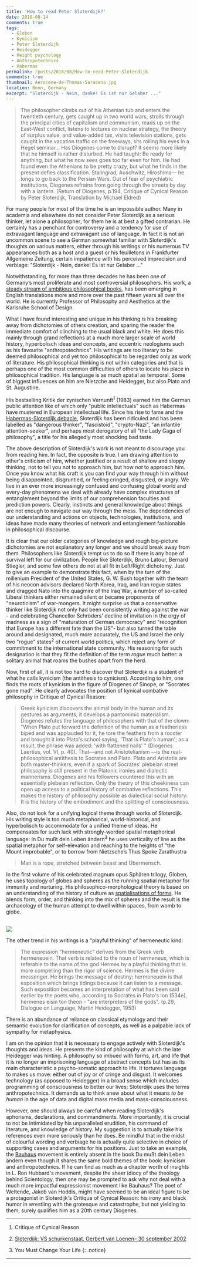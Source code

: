 ```yaml
--- 
title: 'How to read Peter Sloterdijk?' 
date: 2018-08-14
comments: true
tags:
  - Globen
  - Kynicism 
  - Peter Sloterdijk
  - Heidegger
  - Height psychology
  - Anthropotechnics
  - Habermas
permalink: /posts/2018/08/How-to-read-Peter-Sloterdijk
comments: true
thumbnail: Aerocene-de-Thomas-Saraceno.jpg
location: Bonn, Germany
excerpt: "Sloterdijk - Nein, danke! Es ist nur Gelaber ..."
---
```




> The philosopher climbs out of his Athenian tub and enters the twentieth century, gets caught up in two world wars, strolls through the principal cities of capitalism and communism, reads up on the East-West conflict, listens to lectures on nuclear strategy, the theory of surplus value, and value-added tax, visits television stations, gets caught in the vacation traffic on the freeways, sits rolling his eyes in a Hegel seminar... Has Diogenes come to disrupt? It seems more likely that he himself is rather disturbed. He had taught: Be ready for anything, but what he now sees goes too far even for him. He had found even the Athenians to be pretty crazy, but what he finds in the present defies classification. Stalingrad, Auschwitz, Hiroshima— he longs to go back to the Persian Wars. Out of fear of
psychiatric institutions, Diogenes refrains from going through the streets by day with a lantern. (Return of Diogenes, p.194, Critique of Cynical Reason by Peter Sloterdijk, Translation by Michael Eldred)


For many people for most of the time he is an impossible author. Many in academia and elsewhere do not consider Peter Sloterdijk as a serious thinker, let alone a philosopher; for them he is at best a gifted contrarian. He certainly has a penchant for controversy and a tendency for use of extravagant language and extravagant use of language. In fact it is not an uncommon scene to see a German somewhat familiar with Sloterdijk's thoughts on various matters, either through his writings or his numerous TV appearances both as a host and a guest or his feuilletons in Frankfurter Allgemeine Zeitung, certain impatience with his perceived imprecision and verbiage: "Sloterdijk - Nein, danke! Es ist nur Gelaber ..." 

Notwithstanding, for more than three decades he has been one of Germany’s most proliferate and most controversial philosophers. His work, a [steady stream of ambitious philosophical books](https://newrepublic.com/article/113387/peter-sloterdijks-philosophy-gives-reasons-living), has been emerging in English translations more and more over the past fifteen years all over the world. He is currently Professor of Philosophy and Aesthetics at the Karlsruhe School of Design. 

What I have found interesting and unique in his thinking is his breaking away from dichotomies of others creation, and sparing the reader the immediate comfort of clinching to the usual black and white. He does this mainly through grand reflections at a much more larger scale of world history, hyperbolisch ideas and concepts, and eccentric neologisms such as his favourite "anthropotechnics". His writings are too literary to be deemed philosophical and yet too philosophical to be regarded only as work of literature. His philosophical thinking is not within categories and that is perhaps one of the most common difficulties of others to locate his place in philosophical tradition. His language is as much spatial as temporal. Some of biggest influences on him are Nietzche and Heidegger, but also Plato and St. Augustine. 

His bestselling Kritik der zynischen Vernunft<sup>1</sup> (1983) earned him the German public attention like of which only "public intellectuals" such as Habermas have mustered in European intellectual life. Since his rise to fame and the [Habermas-Sloterdijk debacle](https://philosophynow.org/issues/26/Philosophical_Rumblings_in_the_German_Republic_Der_Philosophenstreit), Sloterdijk has been ridiculed and has been labelled as "dangerous thinker", "fascistoid", "crypto-Nazi", "an infantile attention-seeker", and perhaps most derogatory of all "the Lady Gaga of philosophy", a title for his allegedly most shocking bad taste.   

The above description of Sloterdijk's work is not meant to discourage you from reading him. In fact, the opposite is true. I am drawing attention to other's criticism of him, whether justified or a result of shallow and sloppy thinking, not to tell you not to approach him, but how _not_ to approach him. Once you know what his craft is you can find your way through him without being disappointed, disgruntled, or feeling cringed, disgusted, or angry. We live in an ever more increasingly confused and confusing global world and every-day phenomena we deal with already have complex structures of entanglement beyond the limits of our comprehension faculties and prediction powers. Clearly, instincts and general knowledge about things are not enough to navigate our way through the mess. The dependencies of our understanding and actions on objects, technologies, institutions, and ideas have made many theories of network and entanglement fashionable in philosophical discourse. 

It is clear that our older categories of knowledge and rough big-picture dichotomies are not explanatory any longer and we should break away from them. Philosophers like Sloterdijk tempt us to do so if there is any hope of survival left for our civilization. People like Sloterdijk, Bruno Latour, Bernard Stiegler, and some few others do not at all fit in Left/Right dichotomy. Just to give an example to demonstrate this fact, when by the turn of the millenium President of the United States, G. W. Bush together with the team of his neocon advisors declared North Korea, Iraq, and Iran rogue states and dragged Nato into the quagmire of the Iraq War, a number of so-called Liberal thinkers either remained silent or became proponents of "neuroticism" of war-mongers. It might surprise us that a conservative thinker like Sloterdijk not only had been consistently writing against the war - and celebrating Chancellor Schröders' decline of invitation in the orgy of madness as a sign of "maturation of German democracy" and "recognition that Europe has a different fate than the US"-  but also turned the table around and designated, much more accurately, the US and Israel the only two "rogue" states<sup>2</sup> of current world politics, which reject any form of commitment to the international state community. His reasoning for such designation is that they fit the definition of the term _rogue_ much better: a solitary animal that roams the bushes apart from the herd.    

Now, first of all, it is not too hard to discover that Sloterdijk is a student of what he calls kynicism (the antithesis to cynicism). According to him, one finds the roots of kynicism in the figure of Diogenes of Sinope, or "Socrates gone mad". He clearly advocates the position of kynical combative philosophy in Critique of Cynical Reason:
> Greek kynicism discovers the animal body in the human and its gestures as arguments; it develops a pantomimic materialism. Diogenes refutes the language of philosophers with that of the clown: "When Plato put forward the definition of the human as a featherless biped and was applauded for it, he tore the feathers from a rooster and brought it into Plato's school saying, 'That is Plato's human';
as a result, the phrase was added: 'with flattened nails' " (Diogenes Laertius, vol. VI, p. 40). That—and not Aristotelianism —is the real-philosophical antithesis to Socrates and Plato. Plato and Aristotle are both master-thinkers, even if a spark
of Socrates' plebeian street philosophy is still present in the Platonic ironies and dialectic mannerisms. Diogenes and his followers countered this with an essentially plebeian reflection. Only the theory of this cheekiness can open up access to a political history of combative reflections. This makes the history of philosophy possible as dialectical social history: It is the history of the embodiment and the splitting of consciousness. 


Also, do not look for a unifying logical theme through works of Sloterdijk. His writing style is too much metaphorical, world-historical, and hyperbolisch to accommodate for a unified theme of ideas. He compensates for such lack with strongly-worded spatial metaphorical language: In Du mußt dein Leben ändern<sup>3</sup> he uses verticality of line as the spatial metaphor for self-elevation and reaching to the heights of "the Mount improbable", or to borrow from Nietzsche’s Thus Spoke Zarathustra 
> Man is a rope, stretched between beast and Übermensch. 


<!--
, Kierkegaard 
-->

In the first volume of his celebrated magnum opus Sphären trilogy, Globen, he uses topology of globes and spheres as the running spatial metaphor for immunity and nurturing. His philosophico-morphological theory is based on an understanding of the history of culture as [spatialisations of forms](http://www.tate.org.uk/context-comment/video/spaces-transformation-spatialised-immunity). He blends form, order, and thinking into the mix of spheres and the result is the archaeology of the human attempt to dwell within spaces, from womb to globe. 


<br/><img src='/images/Aerocene-de-Thomas-Saraceno.jpg'>


The other trend in his writings is a "playful thinking" of hermeneutic kind:
>  The expression "hermeneutic" derives from the Greek
 verb hermeneuein. That verb is related to the noun of
 hermeneus, which is referable to the name of the god
 Hermes by a playful thinking that is more compelling
 than the rigor of science. Hermes is the divine messenger.
 He brings the message of destiny; hermeneuein is that
 exposition which brings tidings because it can listen to a
 message. Such exposition becomes an interpretation of
 what has been said earlier by the poets who, according
 to Socrates in Plato's Ion (534e), hermenes eisin ton
 theon - "are interpreters of the gods".  (p.29, Dialogue on
 Language, Martin Heidegger, 1953)
 
There is an abundance of reliance on classical etymology and their semantic evolution for clarification of concepts, as well as a palpable lack of sympathy for metaphysics. 


I am on the opinion that it is necessary to engage actively with Sloterdijk's thoughts and ideas. He presents the kind of philosophy at which the late Heidegger was hinting. A philosophy so imbued with forms, art, and life that it is no longer an imprisoning language of abstract concepts but has as its main characteristic a psycho-somatic approach to life. It tortures language to makes us move: either out of joy or of cringe and disgust. It welcomes technology (as opposed to Heidegger) in a broad sense which includes programming of consciousness to better our lives; Sloterdijk uses the terms anthropotechnics. It demands us to think anew about what it means _to be human_ in the age of data and digital mass media and mass-consciousness. 

However, one should always be careful when reading Sloterdijk's aphorisms, declarations, and commandments. More importantly, it is crucial to not be intimidated by his unparalleled erudition, his command of literature, and knowledge of history. My suggestion is to actually take his references even more seriously than he does. Be mindful that in the midst of colourful wording and verbiage he is actually quite selective in choice of supporting cases and arguments for his positions. Just to take an example, the [Bauhaus](https://en.wikipedia.org/wiki/Bauhaus) movement is entirely absent in the book Du mußt dein Leben ändern even though it shares the same bold themes of the book: kynicism and anthropotechnics. If he can find as much as a chapter worth of insights in L. Ron Hubbard's movement, despite the sheer idiocy of the theology behind Scientology, then one may be prompted to ask why not deal with a much more impactful expressionist movement like Bauhaus? The poet of Weltende, Jakob van Hoddis, might have seemed to be an ideal figure to be a protagonist in Sloterdijk's Critique of Cynical Reason: his irony and black humor in wrestling with the grotesque and catastrophe, but not yielding to them, surely qualifies him as a 20th century Diogenes.     
         


-------------------------------------------------------
1. Critique of Cynical Reason 

2. [Sloterdijk: VS schurkenstaat, Gerbert van Loenen– 30 september 2002](https://www.trouw.nl/home/sloterdijk-vs-schurkenstaat~adf7214b/)

3. You Must Change Your Life
{: .notice}
---------------------------------------------------------



